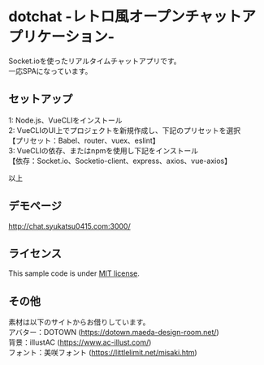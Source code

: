 # dotchat -レトロ風オープンチャットアプリケーション-

Socket.ioを使ったリアルタイムチャットアプリです。  
一応SPAになっています。

## セットアップ

1: Node.js、VueCLIをインストール  
2: VueCLIのUI上でプロジェクトを新規作成し、下記のプリセットを選択  
【プリセット：Babel、router、vuex、eslint】  
3: VueCLIの依存、またはnpmを使用し下記をインストール  
【依存：Socket.io、Socketio-client、express、axios、vue-axios】  
  
以上
## デモページ

http://chat.syukatsu0415.com:3000/

## ライセンス

This sample code is under [MIT license](https://en.wikipedia.org/wiki/MIT_License).

## その他

素材は以下のサイトからお借りしています。  
アバター：DOTOWN (https://dotown.maeda-design-room.net/)  
背景：illustAC (https://www.ac-illust.com/)  
フォント：美咲フォント (https://littlelimit.net/misaki.htm)  
